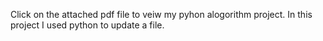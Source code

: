 Click on the attached pdf file to veiw my pyhon alogorithm project. In this project I used python to update a file.
